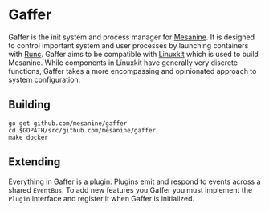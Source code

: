 # Gaffer

Gaffer is the init system and process manager for [Mesanine](https://github.com/mesanine). It is designed to control important system and user processes by launching 
containers with [Runc](https://github.com/opencontainers/runc). Gaffer aims to be compatible with [Linuxkit](https://github.com/linuxkit/linuxkit) which is used to 
build Mesanine. While components in Linuxkit have generally very discrete functions, Gaffer takes a more encompassing and opinionated approach to system configuration.


## Building

    go get github.com/mesanine/gaffer
    cd $GOPATH/src/github.com/mesanine/gaffer
    make docker

## Extending

Everything in Gaffer is a plugin. Plugins emit and respond to events across a shared `EventBus`. To add new features you Gaffer you must implement the `Plugin` interface and register it when Gaffer is initialized.
